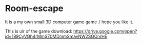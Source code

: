 # Room-escape
It is a my own small 3D computer game game .I hope you like it.


This is ulr of the game download:
https://drive.google.com/open?id=189CyVGh4rMmS70MDmmSmavNW2SGOnrHE
